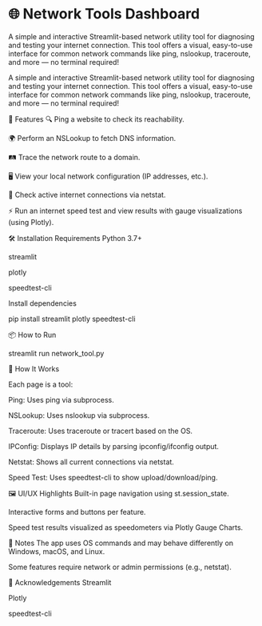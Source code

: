 # 🌐 Network Tools Dashboard
A simple and interactive Streamlit-based network utility tool for diagnosing and testing your internet connection. This tool offers a visual, easy-to-use interface for common network commands like ping, nslookup, traceroute, and more — no terminal required!

A simple and interactive Streamlit-based network utility tool for diagnosing and testing your internet connection. This tool offers a visual, easy-to-use interface for common network commands like ping, nslookup, traceroute, and more — no terminal required!

🚀 Features
🔍 Ping a website to check its reachability.

🌍 Perform an NSLookup to fetch DNS information.

🛤 Trace the network route to a domain.

🖥 View your local network configuration (IP addresses, etc.).

📡 Check active internet connections via netstat.

⚡ Run an internet speed test and view results with gauge visualizations (using Plotly).

🛠 Installation
Requirements
Python 3.7+

streamlit

plotly

speedtest-cli

Install dependencies

pip install streamlit plotly speedtest-cli

📦 How to Run

streamlit run network_tool.py

🧠 How It Works

Each page is a tool:

Ping: Uses ping via subprocess.

NSLookup: Uses nslookup via subprocess.

Traceroute: Uses traceroute or tracert based on the OS.

IPConfig: Displays IP details by parsing ipconfig/ifconfig output.

Netstat: Shows all current connections via netstat.

Speed Test: Uses speedtest-cli to show upload/download/ping.

🖼 UI/UX Highlights
Built-in page navigation using st.session_state.

Interactive forms and buttons per feature.

Speed test results visualized as speedometers via Plotly Gauge Charts.

📌 Notes
The app uses OS commands and may behave differently on Windows, macOS, and Linux.

Some features require network or admin permissions (e.g., netstat).

🙌 Acknowledgements
Streamlit

Plotly

speedtest-cli
